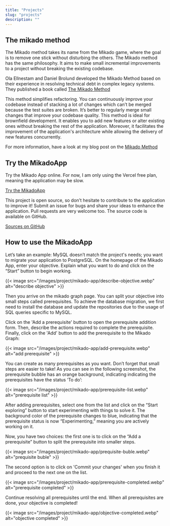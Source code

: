 ```yaml
---
title: "Projects"
slug: "projects"
description: ""
---
```


## The mikado method

The Mikado method takes its name from the Mikado game, where the goal is to remove one stick without disturbing the others. The Mikado method has the same philosophy. It aims to make small incremental improvements to a project without breaking the existing codebase.

Ola Ellnestam and Daniel Brolund developed the Mikado Method based on their experience in resolving technical debt in complex legacy systems. They published a book called [The Mikado Method](https://www.manning.com/books/the-mikado-method)

This method simplifies refactoring. You can continuously improve your codebase instead of stacking a lot of changes which can’t be merged because the test suites are broken. It’s better to regularly merge small changes that improve your codebase quality. This method is ideal for brownfield development. It enables you to add new features or alter existing ones without breaking the rest of the application. Moreover, it facilitates the improvement of the application's architecture while allowing the delivery of new features concurrently.

For more information, have a look at my blog post on the [Mikado Method](/mikado-method.html)

## Try the MikadoApp
Try the Mikado App online. For now, I am only using the Vercel free plan, meaning the application may be slow.

<div class="mikadoAppLink">
    <a href="https://mikado-method-teal.vercel.app" class="cta-button c-button c-button--primary c-button--small" target="_blank">
        <span class="circle-bg">
          <i class="ion ion-md-open"></i>
        </span>
        Try the MikadoApp
    </a>
</div>


This project is open source, so don’t hesitate to contribute to the application to improve it! Submit an issue for bugs and share your ideas to enhance the application. Pull requests are very welcome too. The source code is available on
GitHub.

<div class="mikadoAppLink">
    <a href="https://github.com/arnolanglade/mikado-app" class="cta-button c-button c-button--primary c-button--small" target="_blank">
        <i class="ion ion-logo-github"></i>
        Sources on GitHub
    </a>
</div>

## How to use the MikadoApp
Let’s take an example: MySQL doesn’t match the project's needs; you want to migrate your application to PostgreSQL.
On the homepage of the Mikado App, enter your objective. Explain what you want to do and click on the “Start” button to begin working.

{{< image src="/images/project/mikado-app/describe-objective.webp" alt="describe objective" >}}

Then you arrive on the mikado graph page. You can split your objective into small steps called prerequisites. To achieve the database migration, we first need to install the database and  update the repositories due to the usage of SQL queries specific to MySQL.

Click on the 'Add a prerequisite' button to open the prerequisite addition form. Then, describe the actions required to complete the prerequisite. Finally, click on the 'Add' button to add the prerequisite to the Mikado Graph:

{{< image src="/images/project/mikado-app/add-prerequisite.webp" alt="add prerequisite" >}}

You can create as many prerequisites as you want. Don’t forget that small steps are easier to take! As you can see in the following screenshot, the prerequisite bubble has an orange background, indicating indicating the prerequisites have the status ‘To do’:

{{< image src="/images/project/mikado-app/prerequisite-list.webp" alt="prerequisite list" >}}

After adding prerequisites, select one from the list and click on the “Start exploring” button to start experimenting with things to solve it. The background color of the prerequisite changes to blue, indicating that the prerequisite status is now “Experimenting,” meaning you are actively working on it.

Now, you have two choices: the first one is to click on the “Add a prerequisite” button to split the prerequisite into smaller steps.

{{< image src="/images/project/mikado-app/prequisite-buble.webp" alt="prequisite buble" >}}

The second option is to click on 'Commit your changes' when you finish it and proceed to the next one on the list.

{{< image src="/images/project/mikado-app/prerequisite-completed.webp" alt="prerequisite completed" >}}

Continue resolving all prerequisites until the end. When all prerequisites are done, your objective is completed!

{{< image src="/images/project/mikado-app/objective-completed.webp" alt="objective completed" >}}
